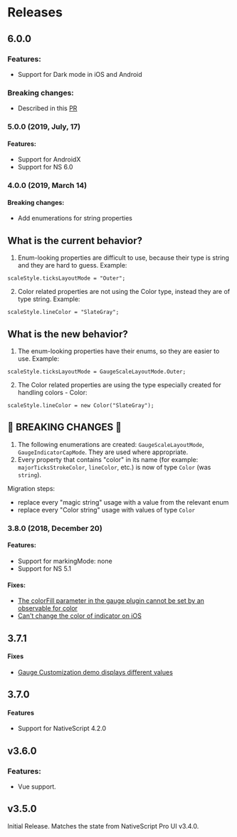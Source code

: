 # Releases

## 6.0.0

### Features:
 - Support for Dark mode in iOS and Android

### Breaking changes:
 - Described in this [PR](https://github.com/NativeScript/nativescript-ui-gauge/pull/80)

### 5.0.0 (2019, July, 17)
#### Features:
- Support for AndroidX
- Support for NS 6.0


### 4.0.0 (2019, March 14)

#### Breaking changes:
 - Add enumerations for string properties



## What is the current behavior?
1. Enum-looking properties are difficult to use, because their type is string and they are hard to guess. Example:
```
scaleStyle.ticksLayoutMode = "Outer";
```
2. Color related properties are not using the Color type, instead they are of type string. Example:
```
scaleStyle.lineColor = "SlateGray";
```

## What is the new behavior?
1. The enum-looking properties have their enums, so they are easier to use. Example:
```
scaleStyle.ticksLayoutMode = GaugeScaleLayoutMode.Outer;
```
2. The Color related properties are using the type especially created for handling colors - Color:
```
scaleStyle.lineColor = new Color("SlateGray");
```

<!-- If this PR contains a breaking change, please describe the impact and migration path for existing applications below. -->

## &#x1F534; BREAKING CHANGES &#x1F534;

1. The following enumerations are created: `GaugeScaleLayoutMode`, `GaugeIndicatorCapMode`. They are used where appropriate. 
2. Every property that contains "color" in its name (for example: `majorTicksStrokeColor`, `lineColor`, etc.) is now of type `Color` (was `string`).

Migration steps:
- replace every "magic string" usage with a value from the relevant enum
- replace every "Color string" usage with values of type `Color`


### 3.8.0 (2018, December 20)

#### Features:
 - Support for markingMode: none
 - Support for NS 5.1

#### Fixes:
- [The colorFill parameter in the gauge plugin cannot be set by an observable for color ](https://github.com/NativeScript/nativescript-ui-feedback/issues/639)
- [Can't change the color of indicator on iOS](https://github.com/NativeScript/nativescript-ui-feedback/issues/306)


## 3.7.1

#### Fixes
- [Gauge Customization demo displays different values](https://github.com/NativeScript/nativescript-ui-feedback/issues/795)

## 3.7.0

#### Features
- Support for NativeScript 4.2.0

## v3.6.0

### Features:
 - Vue support.

## v3.5.0

Initial Release. Matches the state from NativeScript Pro UI v3.4.0.
